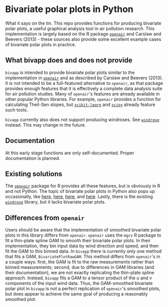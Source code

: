 # Bivariate polar plots in Python
What it says on the tin. This repo provides functions for producing bivariate polar plots, a useful graphical analysis tool in air pollution research. This implementation is largely based on the R package [`openair`](https://github.com/openair-project/openair/tree/master) and Carslaw and Beevers (2013) - these sources also provide some excellent example cases of bivariate polar plots in practice.

## What bivapp does and does not provide
`bivapp` is intended to provide bivariate polar plots similar to the implementation in [`openair`](https://github.com/openair-project/openair/tree/master) and as described by Carslaw and Beevers (2013). It is not intended to be a full-featured alternative to `openair`, as that package provides enough features that it is effectively a complete data analysis suite for air pollution studies. Many of `openair`'s features are already available in other popular Python libraries. For example, `openair` provides a function for calculating Theil-Sen slopes, but [`scikit-learn`](https://scikit-learn.org/stable/auto_examples/linear_model/plot_theilsen.html) and [`scipy`](https://docs.scipy.org/doc/scipy/reference/generated/scipy.stats.theilslopes.html) already feature such tools.

`bivapp` currently also does not support producing windroses. See [`windrose`](https://github.com/python-windrose/windrose) instead. This may change in the future.

## Documentation
At this early stage functions are only self-documented. Proper documentation is planned.

## Existing solutions
The [`openair`](https://github.com/openair-project/openair/tree/master) package for R provides all these features, but is obviously in R and not Python. The topic of bivariate polar plots in Python also pops up occasionally, like [here](https://stackoverflow.com/questions/61940629/bivariate-polar-plots-in-python), [here](https://stackoverflow.com/questions/61702585/pollution-rose-plot-gridded), [here](https://stackoverflow.com/questions/9071084/how-to-create-a-polar-contour-plot), and [here](https://blog.rtwilson.com/producing-polar-contour-plots-with-matplotlib/). Lastly, there is the existing [`windrose`](https://github.com/python-windrose/windrose) library, but it lacks bivariate polar plots.

## Differences from `openair`
Users should be aware that the implementation of smoothed bivariate polar plots in this library differs from `openair`. `openair` uses the `mgcv` R package to fit a thin-plate spline GAM to smooth their bivariate polar plots. In their implementation, they bin input data by wind direction and speed, and then fit the GAM to this binned data. In `bivapp` there is currently only one method that fits a GAM, `BivariatePlotRawGAM`. This method differs from `openair`'s in a couple ways: first, the GAM is fit to the raw measurements rather than binned measurements; second, due to differences in GAM libraries (and their documentation), we are not exactly replicating the thin-plate spline approach. Instead, `bivapp` fits a GAM to a tensor product of the $u$ and $v$ components of the input wind data. Thus, the GAM-smoothed bivariate polar plot in `bivapp` is not a perfect replication of `openair`'s smoothed plots, but does appear to achieve the same goal of producing a reasonably smoothed plot.

